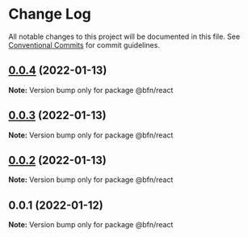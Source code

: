 # Change Log

All notable changes to this project will be documented in this file.
See [Conventional Commits](https://conventionalcommits.org) for commit guidelines.

## [0.0.4](https://github.com/bfamchon/template-design-system/compare/@bfn/react@0.0.3...@bfn/react@0.0.4) (2022-01-13)

**Note:** Version bump only for package @bfn/react





## [0.0.3](https://github.com/bfamchon/template-design-system/compare/@bfn/react@0.0.2...@bfn/react@0.0.3) (2022-01-13)

**Note:** Version bump only for package @bfn/react





## [0.0.2](https://github.com/bfamchon/template-design-system/compare/@bfn/react@0.0.1...@bfn/react@0.0.2) (2022-01-13)

**Note:** Version bump only for package @bfn/react





## 0.0.1 (2022-01-12)

**Note:** Version bump only for package @bfn/react
